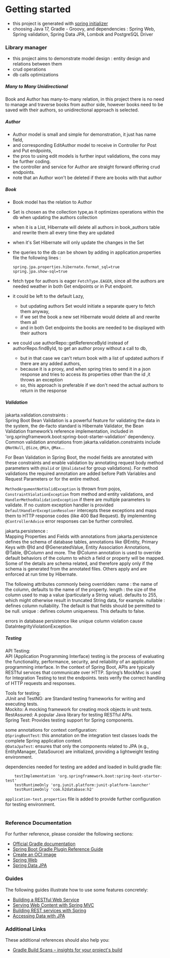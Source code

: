 # Getting started

- this project is generated with [spring initializer](https://start.spring.io/) 
- choosing Java 17, Gradle - Groovy, and dependencies : Spring Web, Spring validation, Spring Data JPA, Lombok and PostgreSQL Driver

### Library manager ###
- this project aims to demonstrate model design : entity design and relations between them
- crud operations
- db calls optimizations

##### Many to Many Unidirectional #####
Book and Author has many-to-many relation, in this project there is no need to manage and traverse books from author side,
however books need to be saved with their authors, so unidirectional approach is selected.


##### Author #####
- Author model is small and simple for demonstration, it just has name field,
- and corresponding EditAuthor model to receive in Controller for Post and Put endpoints, 
- the pros to using edit models is further input validations, the cons may be further coding.
- the controller and service for Author are straight forward offering crud endpoints.
- note that an Author won't be deleted if there are books with that author


##### Book #####
- Book model has the relation to Author
- Set is chosen as the collection type,as it optimizes operations within the db when updating the authors collection
- when it is a List, Hibernate will delete all authors in book_authors table and rewrite them all every time they are updated
- when it's Set Hibernate will only update the changes in the Set
- the queries to the db can be shown by adding in application.properties file the following lines :
   ```
  spring.jpa.properties.hibernate.format_sql=true
  spring.jpa.show-sql=true
   ```

- fetch type for authors is eager `FetchType.EAGER`, since all the authors are needed weather in both Get endpoints or in Put endpoint.
- it could be left to the default Lazy, 
  - but updating authors Set would initiate a separate query to fetch them anyway,
  - if we set the book a new set Hibernate would delete all and rewrite them all
  - and in both Get endpoints the books are needed to be displayed with their authors

- we could use authorRepo::getReferenceById instead of authorRepo.findById, to get an author proxy without a call to db,
  - but in that case we can't return book with a list of updated authors if there are any added authors, 
  - because it is a proxy, and when spring tries to send it in a json response and tries to access its properties other than the id
   ,it throws an exception
  - so, this approach is preferable if we don't need the actual authors to return in the response

##### Validation #####

jakarta.validation.constraints  :  
Spring Boot Bean Validation is a powerful feature for validating the data in the system, the de-facto standard is Hibernate Validator,
the Bean Validation framework’s reference implementation, included in 'org.springframework.boot:spring-boot-starter-validation' dependency.
Common validation annotations from jakarta.validation.constraints include `@NotNull`, `@Size`, `@Min`, `@Max`...

For Bean Validation in Spring Boot, the model fields are annotated with these constraints and enable validation by annotating
request body method parameters with `@Valid` or (`@Validated` for group validations). For method validations the required annotation
are added before Path Variables and Request Parameters or for the entire method.

`MethodArgumentNotValidException` is thrown from pojos, `ConstraintViolationException` from method and entity validations, and 
`HandlerMethodValidationException` if there are multiple parameters to validate. If no custom exception handler is provided
`DefaultHandlerExceptionResolver` intercepts these exceptions and maps them to HTTP response codes (like 400 Bad Request). 
By implementing `@ControllerAdvice` error responses can be further controlled.

jakarta.persistence  :  
Mapping Properties and Fields with annotations from jakarta.persistence defines the schema of database tables, annotations like 
@Entity, Primary Keys with @Id and @GeneratedValue, Entity Association Annotations, @Table, @Column and more. The @Column annotation
is used to override default behaviors of the column to which a field or property will be mapped. Some of the details are schema related,
and therefore apply only if the schema is generated from the annotated files. Others apply and are enforced at run time by Hibernate.

The following attributes commonly being overridden:
name : the name of the column, defaults to the name of the property.
length : the size of the column used to map a value (particularly a String value). defaults to 255, which might otherwise result in truncated String data, for example.
nullable : defines column nullability. The default is that fields should be permitted to be null.
unique : defines column uniqueness. This defaults to false.

errors in database persistence like unique column violation cause DataIntegrityViolationException.

##### Testing #####

API Testing:  
API (Application Programming Interface) testing is the process of evaluating the functionality, performance, security, and reliability
of an application programming interface. In the context of Spring Boot, APIs are typically RESTful services that communicate over HTTP.
Spring’s MockMvc is used for Integration Testing to test the endpoints. tests verify the correct handling of HTTP requests and responses.

Tools for testing:  
JUnit and TestNG: are Standard testing frameworks for writing and executing tests.  
Mockito: A mocking framework for creating mock objects in unit tests.  
RestAssured: A popular Java library for testing RESTful APIs.  
Spring Test: Provides testing support for Spring components.  

some annotations for context configuration:  
`@SpringBootTest`: this annotation on the integration test classes loads the complete Spring application context.  
`@DataJpaTest`: ensures that only the components related to JPA (e.g., EntityManager, DataSource) are initialized, 
                providing a lightweight testing environment.  


dependencies needed for testing are added and loaded in build.gradle file:  
```
    testImplementation 'org.springframework.boot:spring-boot-starter-test'
	testRuntimeOnly 'org.junit.platform:junit-platform-launcher'
	testRuntimeOnly 'com.h2database:h2'
```

`application-test.properties` file is added to provide further configuration for testing environment.
<br><br> 
  

### Reference Documentation
For further reference, please consider the following sections:

* [Official Gradle documentation](https://docs.gradle.org)
* [Spring Boot Gradle Plugin Reference Guide](https://docs.spring.io/spring-boot/3.3.5/gradle-plugin)
* [Create an OCI image](https://docs.spring.io/spring-boot/3.3.5/gradle-plugin/packaging-oci-image.html)
* [Spring Web](https://docs.spring.io/spring-boot/3.3.5/reference/web/servlet.html)
* [Spring Data JPA](https://docs.spring.io/spring-boot/3.3.5/reference/data/sql.html#data.sql.jpa-and-spring-data)

### Guides
The following guides illustrate how to use some features concretely:

* [Building a RESTful Web Service](https://spring.io/guides/gs/rest-service/)
* [Serving Web Content with Spring MVC](https://spring.io/guides/gs/serving-web-content/)
* [Building REST services with Spring](https://spring.io/guides/tutorials/rest/)
* [Accessing Data with JPA](https://spring.io/guides/gs/accessing-data-jpa/)

### Additional Links
These additional references should also help you:

* [Gradle Build Scans – insights for your project's build](https://scans.gradle.com#gradle)

